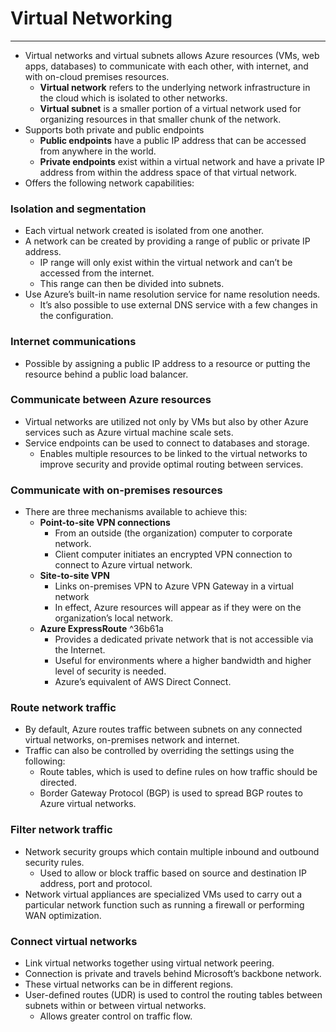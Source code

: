 # Virtual Networking

---

- Virtual networks and virtual subnets allows Azure resources (VMs, web apps, databases) to communicate with each other, with internet, and with on-cloud premises resources.
    - **Virtual network** refers to the underlying network infrastructure in the cloud which is isolated to other networks.
    - **Virtual subnet** is a smaller portion of a virtual network used for organizing resources in that smaller chunk of the network.
- Supports both private and public endpoints
    - **Public endpoints** have a public IP address that can be accessed from anywhere in the world.
    - **Private endpoints** exist within a virtual network and have a private IP address from within the address space of that virtual network.
- Offers the following network capabilities:

### Isolation and segmentation

- Each virtual network created is isolated from one another.
- A network can be created by providing a range of public or private IP address.
    - IP range will only exist within the virtual network and can’t be accessed from the internet.
    - This range can then be divided into subnets.
- Use Azure’s built-in name resolution service for name resolution needs.
    - It’s also possible to use external DNS service with a few changes in the configuration.

### Internet communications

- Possible by assigning a public IP address to a resource or putting the resource behind a public load balancer.

### Communicate between Azure resources

- Virtual networks are utilized not only by VMs but also by other Azure services such as Azure virtual machine scale sets.
- Service endpoints can be used to connect to databases and storage.
    - Enables multiple resources to be linked to the virtual networks to improve security and provide optimal routing between services.

### Communicate with on-premises resources

- There are three mechanisms available to achieve this:
    - **Point-to-site VPN connections**
        - From an outside (the organization) computer to corporate network.
        - Client computer initiates an encrypted VPN connection to connect to Azure virtual network.
    - **Site-to-site VPN**
        - Links on-premises VPN to Azure VPN Gateway in a virtual network
        - In effect, Azure resources will appear as if they were on the organization’s local network.
    - **Azure ExpressRoute** ^36b61a
        - Provides a dedicated private network that is not accessible via the Internet.
        - Useful for environments where a higher bandwidth and higher level of security is needed.
        - Azure’s equivalent of AWS Direct Connect.

### Route network traffic

- By default, Azure routes traffic between subnets on any connected virtual networks, on-premises network and internet.
- Traffic can also be controlled by overriding the settings using the following:
    - Route tables, which is used to define rules on how traffic should be directed.
    - Border Gateway Protocol (BGP) is used to spread BGP routes to Azure virtual networks.

### Filter network traffic

- Network security groups which contain multiple inbound and outbound security rules.
    - Used to allow or block traffic based on source and destination IP address, port and protocol.
- Network virtual appliances are specialized VMs used to carry out a particular network function such as running a firewall or performing WAN optimization.

### Connect virtual networks

- Link virtual networks together using virtual network peering.
- Connection is private and travels behind Microsoft’s backbone network.
- These virtual networks can be in different regions.
- User-defined routes (UDR) is used to control the routing tables between subnets within or between virtual networks.
    - Allows greater control on traffic flow.